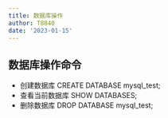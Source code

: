 ```yaml
---
title: 数据库操作
author: T8840
date: '2023-01-15'
---
```


## 数据库操作命令
- 创建数据库 CREATE DATABASE mysql_test;
- 查看当前数据库 SHOW DATABASES;
- 删除数据库 DROP DATABASE mysql_test;

